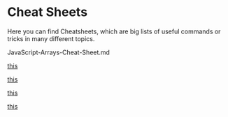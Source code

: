 # Cheat Sheets
Here you can find Cheatsheets,
which are big lists of useful commands or tricks in many different topics.

JavaScript-Arrays-Cheat-Sheet.md


[this](JavaScript-Arrays-Cheat-Sheet.md)

[this](./JavaScript-Arrays-Cheat-Sheet.md)

[this](JavaScript-Arrays-Cheat-Sheet)

[this](cheatsheets/JavaScript-Arrays-Cheat-Sheet.md)
